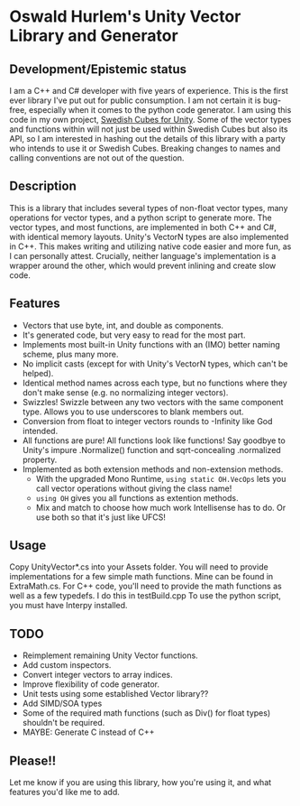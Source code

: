 # Oswald Hurlem's Unity Vector Library and Generator

## Development/Epistemic status
I am a C++ and C# developer with five years of experience. This is the first ever library I've put out for public consumption. I am not certain it is bug-free, especially when it comes to the python code generator. I am using this code in my own project, [Swedish Cubes for Unity](https://yave.handmade.network/). Some of the vector types and functions within will not just be used within Swedish Cubes but also its API, so I am interested in hashing out the details of this library with a party who intends to use it or Swedish Cubes. Breaking changes to names and calling conventions are not out of the question.

## Description
This is a library that includes several types of non-float vector types, many operations for vector types,
and a python script to generate more.
The vector types, and most functions, are implemented in both C++ and C#, with identical memory layouts. Unity's VectorN types are also implemented in C++. This makes writing and utilizing native code easier and more fun, as I can personally attest. Crucially, neither language's implementation is a wrapper around the other, which would prevent inlining and create slow code.

## Features
* Vectors that use byte, int, and double as components.
* It's generated code, but very easy to read for the most part.
* Implements most built-in Unity functions with an (IMO) better naming scheme, plus many more.
* No implicit casts (except for with Unity's VectorN types, which can't be helped).
* Identical method names across each type, but no functions where they don't make sense (e.g. no normalizing integer vectors).
* Swizzles! Swizzle between any two vectors with the same component type. Allows you to use underscores to blank members out.
* Conversion from float to integer vectors rounds to -Infinity like God intended.
* All functions are pure! All functions look like functions! Say goodbye to Unity's impure .Normalize() function and sqrt-concealing .normalized property.
* Implemented as both extension methods and non-extension methods.
    * With the upgraded Mono Runtime, `using static OH.VecOps` lets you call vector operations without giving the class name!
    * `using OH` gives you all functions as extention methods.
    * Mix and match to choose how much work Intellisense has to do. Or use both so that it's just like UFCS!

## Usage
Copy UnityVector*.cs into your Assets folder. You will need to provide implementations for a few simple math functions. Mine can be found in ExtraMath.cs.
For C++ code, you'll need to provide the math functions as well as a few typedefs. I do this in testBuild.cpp
To use the python script, you must have Interpy installed.

## TODO
* Reimplement remaining Unity Vector functions.
* Add custom inspectors.
* Convert integer vectors to array indices.
* Improve flexibility of code generator.
* Unit tests using some established Vector library??
* Add SIMD/SOA types
* Some of the required math functions (such as Div() for float types) shouldn't be required.
* MAYBE: Generate C instead of C++

## Please!!
Let me know if you are using this library, how you're using it, and what features you'd like me to add.